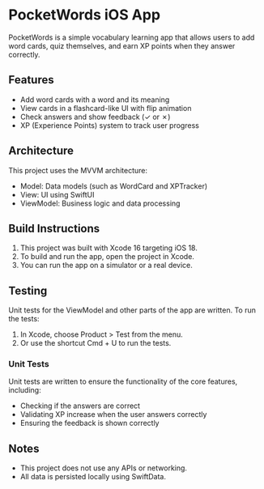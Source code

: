 # PocketWords iOS App

PocketWords is a simple vocabulary learning app that allows users to add word cards, quiz themselves, and earn XP points when they answer correctly.

## Features
- Add word cards with a word and its meaning
- View cards in a flashcard-like UI with flip animation
- Check answers and show feedback (✓ or ✗)
- XP (Experience Points) system to track user progress

## Architecture
This project uses the MVVM architecture:
- Model: Data models (such as WordCard and XPTracker)
- View: UI using SwiftUI
- ViewModel: Business logic and data processing

## Build Instructions
1. This project was built with Xcode 16 targeting iOS 18.
2. To build and run the app, open the project in Xcode.
3. You can run the app on a simulator or a real device.

## Testing
Unit tests for the ViewModel and other parts of the app are written. To run the tests:
1. In Xcode, choose Product > Test from the menu.
2. Or use the shortcut Cmd + U to run the tests.

### Unit Tests
Unit tests are written to ensure the functionality of the core features, including:
- Checking if the answers are correct
- Validating XP increase when the user answers correctly
- Ensuring the feedback is shown correctly

## Notes
- This project does not use any APIs or networking.
- All data is persisted locally using SwiftData.


